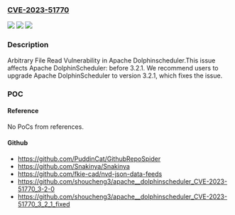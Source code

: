 ### [CVE-2023-51770](https://cve.mitre.org/cgi-bin/cvename.cgi?name=CVE-2023-51770)
![](https://img.shields.io/static/v1?label=Product&message=Apache%20DolphinScheduler&color=blue)
![](https://img.shields.io/static/v1?label=Version&message=1.2.0%20&color=brightgreen)
![](https://img.shields.io/static/v1?label=Vulnerability&message=CWE-94%20Improper%20Control%20of%20Generation%20of%20Code%20('Code%20Injection')&color=brightgreen)

### Description

Arbitrary File Read Vulnerability in Apache Dolphinscheduler.This issue affects Apache DolphinScheduler: before 3.2.1. We recommend users to upgrade Apache DolphinScheduler to version 3.2.1, which fixes the issue.

### POC

#### Reference
No PoCs from references.

#### Github
- https://github.com/PuddinCat/GithubRepoSpider
- https://github.com/Snakinya/Snakinya
- https://github.com/fkie-cad/nvd-json-data-feeds
- https://github.com/shoucheng3/apache__dolphinscheduler_CVE-2023-51770_3-2-0
- https://github.com/shoucheng3/apache__dolphinscheduler_CVE-2023-51770_3_2_1_fixed

